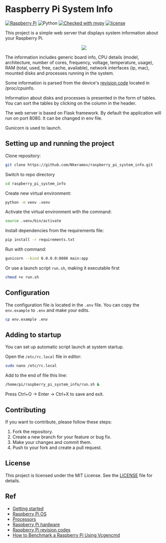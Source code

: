 # Raspberry Pi System Info

[![Raspberry Pi](https://img.shields.io/badge/Raspberry%20Pi-A22846.svg?logo=Raspberry-Pi)](https://www.raspberrypi.com/)
![Python](https://img.shields.io/badge/python-3.11-blue.svg)
[![Checked with mypy](http://www.mypy-lang.org/static/mypy_badge.svg)](https://mypy-lang.org/)
[![license](https://img.shields.io/badge/licence-MIT-green.svg)](https://opensource.org/licenses/MIT)


This project is a simple web server that displays system information about your Raspberry Pi.

<div align="center">
    <img src="title.png">
</div>

The information includes generic board info, CPU details (model, architecture, number of cores, frequency, voltage, temperature, usage), RAM (total, used, free, cache, available), network interfaces (ip, mac), mounted disks and processes running in the system. 

Some information is parsed from the device's [revision code](https://www.raspberrypi.com/documentation/computers/raspberry-pi.html#raspberry-pi-revision-codes) located in /proc/cpuinfo.

Information about disks and processes is presented in the form of tables. You can sort the tables by clicking on the column in the header.

The web server is based on Flask framework. By default the application will run on port 8080. It can be changed in env file.

Gunicorn is used to launch.

## Setting up and running the project
Clone repository:
```bash 
git clone https://github.com/Nkeramov/raspberry_pi_system_info.git
```
Switch to repo directory
```bash 
cd raspberry_pi_system_info
```
Сreate new virtual environment:
```bash 
python -m venv .venv 
```
Activate the virtual environment with the command:
```bash 
source .venv/bin/activate
```
Install dependencies from the requirements file:
```bash
pip install -r requirements.txt
```
Run with command:
```bash
gunicorn --bind 0.0.0.0:8080 main:app
```
Or use a launch script `run.sh`, making it executable first
```bash
chmod +x run.sh
```

## Configuration

The configuration file is located in the `.env` file. You can copy the `env.example` to `.env` and make your edits.
```bash
cp env.example .env
```

## Adding to startup

You can set up automatic script launch at system startup.

Open the `/etc/rc.local` file in editor:
```bash
sudo nano /etc/rc.local
```
Add to the end of file this line:
```bash
/home/pi/raspberry_pi_system_info/run.sh &
```
Press Ctrl+O → Enter → Ctrl+X to save and exit.

## Contributing

If you want to contribute, please follow these steps:

1. Fork the repository.
2. Create a new branch for your feature or bug fix.
3. Make your changes and commit them.
4. Push to your fork and create a pull request.

## License

This project is licensed under the MIT License. See the [LICENSE](LICENSE) file for details.

## Ref

- [Getting started](https://www.raspberrypi.com/documentation/computers/getting-started.html)
- [Raspberry Pi OS](https://www.raspberrypi.com/documentation/computers/os.html)
- [Processors](https://www.raspberrypi.com/documentation/computers/processors.html)
- [Raspberry Pi hardware](https://www.raspberrypi.com/documentation/computers/raspberry-pi.html)
- [Raspberry Pi revision codes](https://www.raspberrypi.com/documentation/computers/raspberry-pi.html#raspberry-pi-revision-codes)
- [How to Benchmark a Raspberry Pi Using Vcgencmd](https://www.tomshardware.com/how-to/raspberry-pi-benchmark-vcgencmd)
